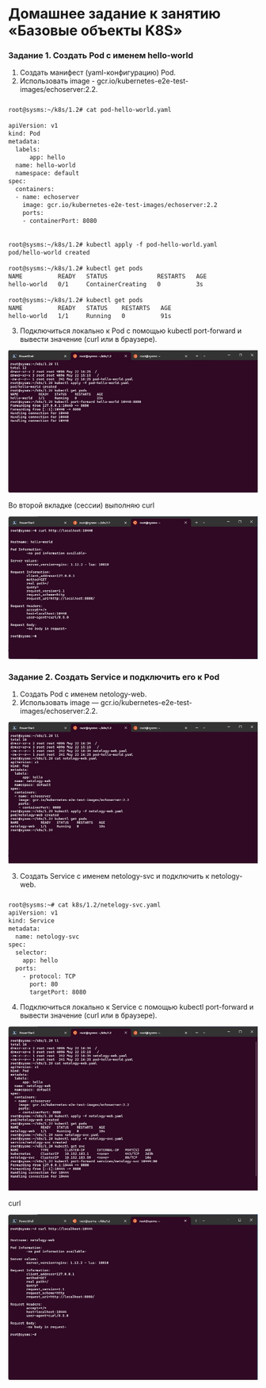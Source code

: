 # Домашнее задание к занятию «Базовые объекты K8S»
### Задание 1. Создать Pod с именем hello-world
1. Создать манифест (yaml-конфигурацию) Pod.
2. Использовать image - gcr.io/kubernetes-e2e-test-images/echoserver:2.2.
#####
    root@sysms:~/k8s/1.2# cat pod-hello-world.yaml

    apiVersion: v1
    kind: Pod
    metadata:
      labels:
          app: hello
      name: hello-world
      namespace: default
    spec:
      containers:
      - name: echoserver
        image: gcr.io/kubernetes-e2e-test-images/echoserver:2.2
        ports:
        - containerPort: 8080


    root@sysms:~/k8s/1.2# kubectl apply -f pod-hello-world.yaml
    pod/hello-world created

    root@sysms:~/k8s/1.2# kubectl get pods
    NAME          READY   STATUS              RESTARTS   AGE
    hello-world   0/1     ContainerCreating   0          3s

    root@sysms:~/k8s/1.2# kubectl get pods
    NAME          READY   STATUS    RESTARTS   AGE
    hello-world   1/1     Running   0          91s
3. Подключиться локально к Pod с помощью kubectl port-forward и вывести значение (curl или в браузере).

![1_1.2.jpg](1_1.2.jpg)

Во второй вкладке (сессии) выполняю curl

![2_1.2.jpg](2_1.2.jpg)

### Задание 2. Создать Service и подключить его к Pod
1. Создать Pod с именем netology-web.
2. Использовать image — gcr.io/kubernetes-e2e-test-images/echoserver:2.2.

![3_1.2.jpg](3_1.2.jpg)

3. Создать Service с именем netology-svc и подключить к netology-web.
#####
    root@sysms:~# cat k8s/1.2/netelogy-svc.yaml
    apiVersion: v1
    kind: Service
    metadata:
      name: netology-svc
    spec:
      selector:
        app: hello
      ports:
        - protocol: TCP
          port: 80
          targetPort: 8080

4. Подключиться локально к Service с помощью kubectl port-forward и вывести значение (curl или в браузере).

![4_1.2.jpg](4_1.2.jpg)

curl

![5_1.2.jpg](5_1.2.jpg)
